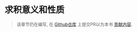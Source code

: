 # 求积意义和性质
> 该章节仍在编写, 在 [Github仓库](https://github.com/TickPoints/algorithm_learning) 上提交PR以为本书 [贡献内容](/pr_guide/pr_standard.md).
